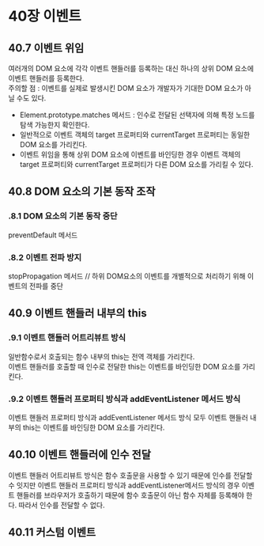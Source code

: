 # 40장 이벤트

## 40.7 이벤트 위임

여러개의 DOM 요소에 각각 이벤트 핸들러를 등록하는 대신 하나의 상위 DOM 요소에 이벤트 핸들러를 등록한다.  
 주의할 점 : 이벤트를 실제로 발생시킨 DOM 요소가 개발자가 기대한 DOM 요소가 아닐 수도 있다.

- Element.prototype.matches 메서드 : 인수로 전달된 선택자에 의해 특정 노드를 탐색 가능한지 확인한다.
- 일반적으로 이벤트 객체의 target 프로퍼티와 currentTarget 프로퍼티는 동일한 DOM 요소를 가리킨다.
- 이벤트 위임을 통해 상위 DOM 요소에 이벤트를 바인딩한 경우 이벤트 객체의 target 프로퍼티와 currentTarget 프로퍼티가 다른 DOM 요소를 가리킬 수 있다.

## 40.8 DOM 요소의 기본 동작 조작

### .8.1 DOM 요소의 기본 동작 중단

preventDefault 메서드

### .8.2 이벤트 전파 방지

stopPropagation 메서드 // 하위 DOM요소의 이벤트를 개별적으로 처리하기 위해 이벤트의 전파를 중단

## 40.9 이벤트 핸들러 내부의 this

### .9.1 이벤트 핸들러 어트리뷰트 방식

일반함수로서 호출되는 함수 내부의 this는 전역 객체를 가리킨다.  
이벤트 핸들러를 호출할 때 인수로 전달한 this는 이벤트를 바인딩한 DOM 요소를 가리킨다.

### .9.2 이벤트 핸들러 프로퍼티 방식과 addEventListener 메서드 방식

이벤트 핸들러 프로퍼티 방식과 addEventListener 메서드 방식 모두 이벤트 핸들러 내부의 this는 이벤트를 바인딩한 DOM 요소를 가리킨다.

## 40.10 이벤트 핸들러에 인수 전달

이벤트 핸들러 어트리뷰트 방식은 함수 호출문을 사용할 수 있기 때문에 인수를 전달할 수 잇지만 이벤트 핸들러 프로퍼티 방식과 addEventListener메서드 방식의 경우 이벤트 핸들러를 브라우저가 호출하기 때문에 함수 호출문이 아닌 함수 자체를 등록해야 한다. 따라서 인수를 전달할 수 없다.

## 40.11 커스텀 이벤트
